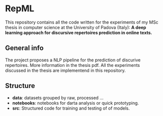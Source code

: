 # RepML
This repository contains all the code written for the experiments of my MSc thesis in computer science at the University of Padova (Italy): **A deep learning approach for discursive repertoires prediction in online texts.**

## General info
The project proposes a NLP pipeline for the prediction of discurive repertoires. More information in the thesis pdf.
All the experiments discussed in the thesis are implementend in this repository.

## Structure
* **data**: datasets grouped by raw, processed ...
* **notebooks**: notebooks for darta analysis or quick prototyping. 
* **src**: Structured code for training and testing of of models.


